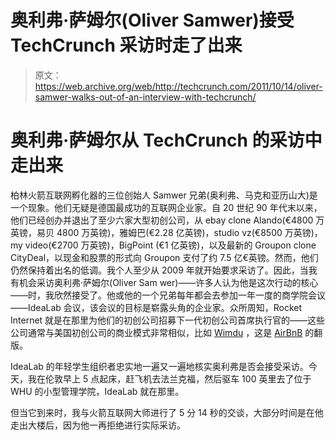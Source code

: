 # 奥利弗·萨姆尔(Oliver Samwer)接受 TechCrunch 采访时走了出来

> 原文：<https://web.archive.org/web/http://techcrunch.com/2011/10/14/oliver-samwer-walks-out-of-an-interview-with-techcrunch/>

# 奥利弗·萨姆尔从 TechCrunch 的采访中走出来

柏林火箭互联网孵化器的三位创始人 Samwer 兄弟(奥利弗、马克和亚历山大)是一个现象。他们无疑是德国最成功的互联网企业家。自 20 世纪 90 年代末以来，他们已经创办并退出了至少六家大型初创公司，从 ebay clone Alando(€4800 万英镑，易贝 4800 万英镑)，雅姆巴(€2.28 亿英镑)，studio vz(€8500 万英镑)，my video(€2700 万英镑)，BigPoint (€1 亿英镑)，以及最新的 Groupon clone CityDeal，以现金和股票的形式向 Groupon 支付了约 7.5 亿€英镑。然而，他们仍然保持着出名的低调。我个人至少从 2009 年就开始要求采访了。因此，当我有机会采访奥利弗·萨姆尔(Oliver Sam wer)——许多人认为他是这次行动的核心——时，我欣然接受了。他或他的一个兄弟每年都会去参加一年一度的商学院会议——IdeaLab 会议，该会议的目标是崭露头角的企业家。众所周知，Rocket Internet 就是在那里为他们的初创公司招募下一代初创公司首席执行官的——这些公司通常与美国初创公司的商业模式非常相似，比如 [Wimdu](https://web.archive.org/web/20230203094826/http://wimdu.com/) ，这是 [AirBnB](https://web.archive.org/web/20230203094826/http://airbnb.com/) 的翻版。

IdeaLab 的年轻学生组织者忠实地一遍又一遍地核实奥利弗是否会接受采访。今天，我在伦敦早上 5 点起床，赶飞机去法兰克福，然后驱车 100 英里去了位于 WHU 的小型管理学院，IdeaLab 就在那里。

但当它到来时，我与火箭互联网大师进行了 5 分 14 秒的交谈，大部分时间是在他走出大楼后，因为他一再拒绝进行实际采访。